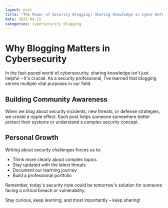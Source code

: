 ```yaml
---
layout: post
title: "The Power of Security Blogging: Sharing Knowledge in Cyber Defense"
date: 2025-04-15
categories: cybersecurity blogging
---
```


# Why Blogging Matters in Cybersecurity

In the fast-paced world of cybersecurity, sharing knowledge isn't just helpful – it's crucial. As a security professional, I've learned that blogging serves multiple vital purposes in our field.

## Building Community Awareness

When we blog about security incidents, new threats, or defense strategies, we create a ripple effect. Each post helps someone somewhere better protect their systems or understand a complex security concept.

## Personal Growth

Writing about security challenges forces us to:
- Think more clearly about complex topics
- Stay updated with the latest threats
- Document our learning journey
- Build a professional portfolio

Remember, today's security note could be tomorrow's solution for someone facing a critical breach or vulnerability.

Stay curious, keep learning, and most importantly – keep sharing!